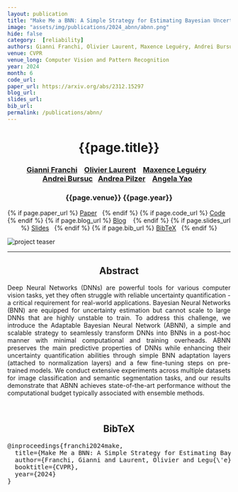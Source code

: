 ```yaml
---
layout: publication
title: "Make Me a BNN: A Simple Strategy for Estimating Bayesian Uncertainty from Pre-trained Models" 
image: "assets/img/publications/2024_abnn/abnn.png"
hide: false
category:  [reliability]
authors: Gianni Franchi, Olivier Laurent, Maxence Leguéry, Andrei Bursuc, Andrea Pilzer, Angela Yao
venue: CVPR
venue_long: Computer Vision and Pattern Recognition
year: 2024
month: 6
code_url: 
paper_url: https://arxiv.org/abs/2312.15297
blog_url: 
slides_url: 
bib_url: 
permalink: /publications/abnn/
---
```


<h1 align="center"> {{page.title}} </h1>
<!-- Simple call of authors -->
<!-- <h3 align="center"> {{page.authors}} </h3> -->
<!-- Alternatively you can add links to author pages -->
<h3 align="center"> <a href="https://www.ensta-paris.fr/fr/gianni-franchi">Gianni Franchi</a> &nbsp;&nbsp; <a href="https://scholar.google.com/citations?user=RW4CQ68AAAAJ">Olivier Laurent</a> &nbsp;&nbsp; <a href="https://scholar.google.com/citations?user=RCUoocYAAAAJ&hl=en">Maxence Leguéry</a> &nbsp;&nbsp; <br>  <a href="https://abursuc.github.io/">Andrei Bursuc</a>&nbsp;&nbsp; <a href="https://scholar.google.it/citations?user=zooORRsAAAAJ&hl=en">Andrea Pilzer</a> &nbsp;&nbsp;  <a href="https://www.comp.nus.edu.sg/~ayao/">Angela Yao</a>&nbsp;&nbsp;  </h3>



<h3 align="center"> {{page.venue}} {{page.year}} </h3>

<div align="center">
  <p>
    {% if page.paper_url %}
    <a href="{{ page.paper_url }}"><i class="far fa-file-pdf"></i> Paper</a>&nbsp;&nbsp;
    {% endif %}
    {% if page.code_url %}
    <a href="{{ page.code_url }}"><i class="fab fa-github"></i> Code</a> &nbsp;&nbsp;
    {% endif %}
    {% if page.blog_url %}
    <a href="{{ page.blog_url }}"><i class="fab fa-blogger"></i> Blog</a> &nbsp;&nbsp;
    {% endif %}
    {% if page.slides_url %}
    <a href="{{ page.slides_url }}"><i class="far fa-file-pdf"></i> Slides</a>&nbsp;&nbsp;
    {% endif %}
    {% if page.bib_url %}
    <a href="{{ page.bib_url}}"><i class="far fa-file-alt"></i> BibTeX</a>&nbsp;&nbsp;
    {% endif %}
  </p>
</div>


<div class="publication-teaser">
    <img src="../../{{ page.image }}" alt="project teaser"/>
</div>

<hr>

<h2  align="center"> Abstract</h2>

<p align="justify">Deep Neural Networks (DNNs) are powerful tools for various computer vision tasks, yet they often struggle with reliable uncertainty quantification - a critical requirement for real-world applications. Bayesian Neural Networks (BNN) are equipped for uncertainty estimation but cannot scale to large DNNs that are highly unstable to train. To address this challenge, we introduce the Adaptable Bayesian Neural Network (ABNN), a simple and scalable strategy to seamlessly transform DNNs into BNNs in a post-hoc manner with minimal computational and training overheads. ABNN preserves the main predictive properties of DNNs while enhancing their uncertainty quantification abilities through simple BNN adaptation layers (attached to normalization layers) and a few fine-tuning steps on pre-trained models. We conduct extensive experiments across multiple datasets for image classification and semantic segmentation tasks, and our results demonstrate that ABNN achieves state-of-the-art performance without the computational budget typically associated with ensemble methods. </p>

<br>

<h2  align="center">BibTeX</h2>
<left>
  <pre class="bibtex-box">
@inproceedings{franchi2024make,
  title={Make Me a BNN: A Simple Strategy for Estimating Bayesian Uncertainty from Pre-trained Models},
  author={Franchi, Gianni and Laurent, Olivier and Legu{\'e}ry, Maxence and Bursuc, Andrei and Pilzer, Andrea and Yao, Angela},
  booktitle={CVPR},
  year={2024}
}
</pre>
</left>

<br>
